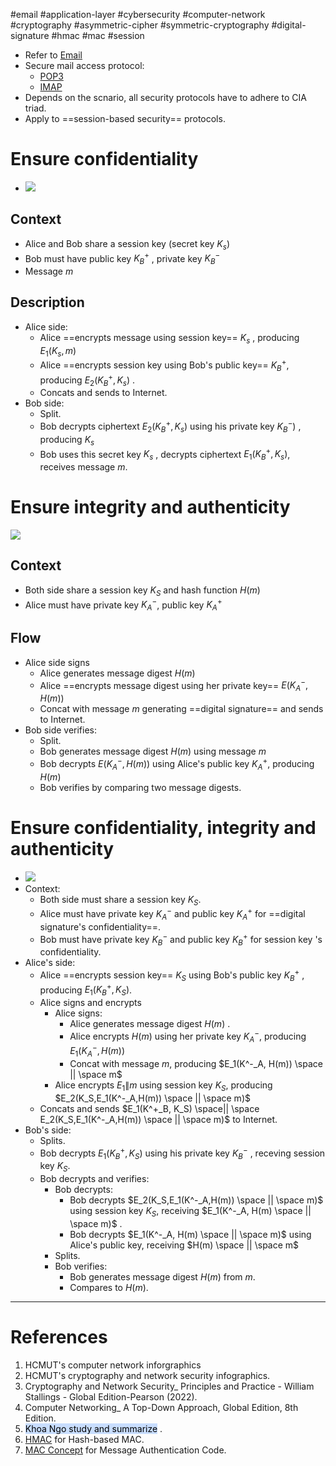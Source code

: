 #email #application-layer #cybersecurity #computer-network #cryptography #asymmetric-cipher  #symmetric-cryptography #digital-signature #hmac #mac #session 

- Refer to [Email](Email.md)
- Secure mail access protocol:
	- [POP3](POP3.md)
	- [IMAP](IMAP.md)
- Depends on the scnario, all security protocols have to adhere to CIA triad.
- Apply to ==session-based security== protocols.
# Ensure confidentiality

- ![](Pasted%20image%2020240514162317.png)
## Context
- Alice and Bob share a session key (secret key $K_s$) 
- Bob must have public key $K^+_B$ , private key $K^-_B$ 
- Message $m$ 
## Description
- Alice side:
	- Alice ==encrypts message using session key== $K_s$ , producing $E_1(K_s, m)$ 
	- Alice ==encrypts session key using Bob's public key== $K^+_B$, producing $E_2(K^+_B, K_s)$ .
	- Concats and sends to Internet.
- Bob side:
	- Split.
	- Bob decrypts ciphertext $E_2(K^+_B, K_s)$ using his private key $K^-_B)$ , producing $K_s$
	- Bob uses this secret key $K_s$ , decrypts ciphertext $E_1(K^+_B, K_s)$, receives message $m$.
# Ensure integrity and authenticity
![](Pasted%20image%2020240514163449.png)
## Context
- Both side share a session key $K_S$ and hash function $H(m)$ 
- Alice must have private key $K^-_A$, public key $K^+_A$  
## Flow
- Alice side signs
	- Alice generates message digest $H(m)$
	- Alice ==encrypts message digest using her private key== $E(K^-_A, H(m))$ 
	- Concat with message $m$ generating ==digital signature== and sends to Internet.
- Bob side verifies:
	- Split.
	- Bob generates message digest $H(m)$ using message $m$
	- Bob decrypts $E(K^-_A, H(m))$ using Alice's public key $K^+_A$, producing $H(m)$ 
	- Bob verifies by comparing two message digests.
# Ensure confidentiality, integrity and authenticity

- ![](Pasted%20image%2020240515135326.png)
- Context:
	- Both side must share a session key $K_S$.
	- Alice must have private key $K^-_A$ and public key $K^+_A$ for ==digital signature's confidentiality==.
	- Bob must have private key $K^-_B$ and public key $K^+_B$ for session key 's confidentiality.
- Alice's side:
	- Alice ==encrypts session key== $K_S$ using Bob's public key $K^+_B$ , producing $E_1(K^+_B, K_S)$.
	- Alice signs and encrypts
		- Alice signs:
			- Alice generates message digest $H(m)$ .
			- Alice encrypts $H(m)$ using her private key $K^-_A$, producing $E_1(K^-_A, H(m))$ 
			- Concat with message $m$, producing $E_1(K^-_A, H(m)) \space || \space m$ 
		- Alice encrypts $E_1 \| m$ using session key $K_S$, producing $E_2(K_S,E_1(K^-_A,H(m)) \space || \space m)$   
	- Concats and sends $E_1(K^+_B, K_S) \space|| \space E_2(K_S,E_1(K^-_A,H(m)) \space || \space m)$ to Internet.
- Bob's side:
	- Splits.
	- Bob decrypts $E_1(K^+_B, K_S)$ using his private key $K^-_B$ , receving session key $K_S$.
	- Bob decrypts and verifies:
		- Bob decrypts:
			- Bob decrypts $E_2(K_S,E_1(K^-_A,H(m)) \space || \space m)$ using session key $K_S$, receiving $E_1(K^-_A, H(m) \space || \space m)$ .
			- Bob decrypts $E_1(K^-_A, H(m) \space || \space m)$ using Alice's public key, receiving $H(m) \space || \space m$
		- Splits.
		- Bob verifies:
			- Bob generates message digest $H(m)$ from $m$.
			- Compares to $H(m)$.

---
# References
1. HCMUT's computer network inforgraphics
2. HCMUT's cryptography and network security infographics.
3. Cryptography and Network Security_ Principles and Practice - William Stallings -  Global Edition-Pearson (2022).
4. Computer Networking_ A Top-Down Approach, Global Edition, 8th Edition.
5. <mark style="background: #ADCCFFA6;">Khoa Ngo study and summarize</mark> .
6. [HMAC](HMAC.md) for Hash-based MAC.
7. [MAC Concept](MAC%20Concept.md) for Message Authentication Code.